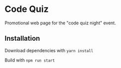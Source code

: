 # Code Quiz

Promotional web page for the "code quiz night" event.

## Installation
Download dependencies with ```yarn install```

Build with ```npm run start```
